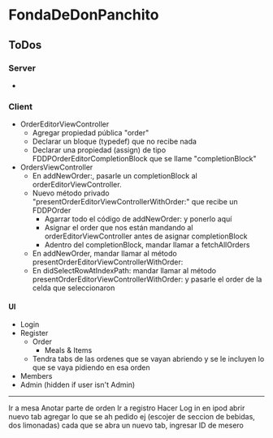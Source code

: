 
# FondaDeDonPanchito

## ToDos

### Server

* 


### Client

* OrderEditorViewController
  * Agregar propiedad pública "order"
  * Declarar un bloque (typedef) que no recibe nada
  * Declarar una propiedad (assign) de tipo FDDPOrderEditorCompletionBlock que se llame "completionBlock"
* OrdersViewController
  * En addNewOrder:, pasarle un completionBlock al orderEditorViewController.
  * Nuevo método privado "presentOrderEditorViewControllerWithOrder:" que recibe un FDDPOrder
    * Agarrar todo el código de addNewOrder: y ponerlo aquí
    * Asignar el order que nos están mandando al orderEditorViewController antes de asignar completionBlock
    * Adentro del completionBlock, mandar llamar a fetchAllOrders
  * En addNewOrder, mandar llamar al método presentOrderEditorViewControllerWithOrder:
  * En didSelectRowAtIndexPath: mandar llamar al método presentOrderEditorViewControllerWithOrder: y pasarle el order de la celda que seleccionaron


#### UI

* Login
* Register
  * Order
    * Meals & Items
  * Tendra tabs de las ordenes que se vayan abriendo y se le incluyen lo que se vaya pidiendo en esa orden
* Members
* Admin (hidden if user isn't Admin)


----

Ir a mesa
Anotar parte de orden
Ir a registro
Hacer Log in en ipod
abrir nuevo tab
agregar lo que se ah pedido
ej (escojer de seccion de bebidas, dos limonadas)
cada que se abra un nuevo tab, ingresar ID de mesero

